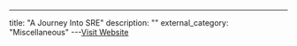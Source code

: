 ---
title: "A Journey Into SRE"
description: ""
external_category: "Miscellaneous"
---[Visit Website](https://www.algolia.com/blog/a-journey-into-sre/)

